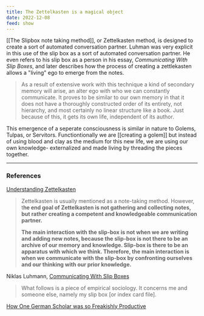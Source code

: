 ```yaml
---
title: The Zettelkasten is a magical object
date: 2022-12-08
feed: show
---
```


[[The Slipbox note taking method]], or Zettelkasten method, is designed to create a sort of automated conversation partner. Luhman was very explicit in this use of the slip box as a sort of automated conversation partner. He even refers to his slip box as a person in his essay, *Communicating With Slip Boxes*, and later describes how the process of creating a zettlekasten allows a "living" ego to emerge from the notes.

> <span class='hltxt'>As a result of extensive work with this technique a kind of secondary memory will arise, an alter ego with who we can constantly communicate.</span> It proves to be similar to our own memory in that it does not have a thoroughly constructed order of its entirety, not hierarchy, and most certainly no linear structure like a book.<span class='hltxt'> Just because of this, it gets its own life, independent of its author.</span>

This emergence of a seperate consciousness is similar in nature to Golems, Tulpas, or Servitors. Functiontionally we are [[creating a golem]] but instead of using blood and clay as the medium for this new life, we are using our own knowledge- externalized and made living by threading the pieces together. 

___
### References

[Understanding Zettelkasten](https://medium.com/@ethomasv/understanding-zettelkasten-d0ca5bb1f80e)
> Zettelkasten is usually mentioned as a note-taking method. However, t**he end goal of Zettelkasten is not gathering and collecting notes, but rather creating a competent and knowledgeable communication partner.**
> 
> **The main interaction with the slip-box is not when we are writing and adding new notes, because the slip-box is not there to be an archive of our memory and knowledge. Slip-box is there to be an apparatus with which we think. Therefore, the main interaction is when we communicate with the slip-box by confronting ourselves and our thinking with our prior knowledge.**

Niklas Luhmann, [Communicating With Slip Boxes](https://luhmann.surge.sh/communicating-with-slip-boxes)
>What follows is a piece of empirical sociology. It concerns me and someone else, namely my slip box [or index card file].

[How One German Scholar was so Freakishly Productive](https://writingcooperative.com/zettelkasten-how-one-german-scholar-was-so-freakishly-productive-997e4e0ca125)